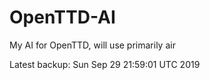 # OpenTTD-AI
My AI for OpenTTD, will use primarily air

Latest backup: Sun Sep 29 21:59:01 UTC 2019
